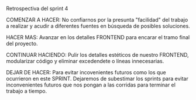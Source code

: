 Retrospectiva del sprint 4

COMENZAR A HACER: No confiarnos por la presunta "facilidad" del trabajo a realizar y acudir a diferentes fuentes en búsqueda de posibles soluciones.

HACER MAS: Avanzar en los detalles FRONTEND para encarar el tramo final del proyecto.

CONTINUAR HACIENDO: Pulir los detalles estéticos de nuestro FRONTEND, modularizar código y eliminar excedendete o líneas innecesarias.

DEJAR DE HACER: Para evitar incovenientes futuros como los que ocurrieron en este SPRINT. Dejaremos de subestimar los sprints para evitar inconvenientes futuros que nos pongan a las corridas para terminar el trabajo a tiempo.
